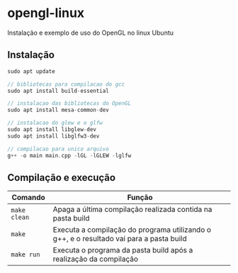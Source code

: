 # opengl-linux

Instalação e exemplo de uso do OpenGL no linux Ubuntu

## Instalação

```C++
sudo apt update

// bibliotecas para compilacao do gcc
sudo apt install build-essential

// instalacao das bibliotecas do OpenGL
sudo apt install mesa-common-dev

// instalacao do glew e o glfw
sudo apt install libglew-dev
sudo apt install libglfw3-dev

// compilacao para unico arquivo
g++ -o main main.cpp -lGL -lGLEW -lglfw
```

## Compilação e execução

| Comando      | Função                                                                                  |
| ------------ | --------------------------------------------------------------------------------------- |
| `make clean` | Apaga a última compilação realizada contida na pasta build                              |
| `make`       | Executa a compilação do programa utilizando o g++, e o resultado vai para a pasta build |
| `make run`   | Executa o programa da pasta build após a realização da compilação                       |

